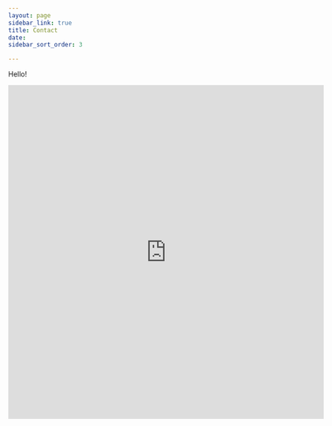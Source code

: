 ```yaml
---
layout: page
sidebar_link: true
title: Contact
date: 
sidebar_sort_order: 3

---
```

Hello!

<iframe src="https://docs.google.com/forms/d/e/1FAIpQLScJYqPf0w3fonq5fJzqVA3uPODsNL3sCeM7fbqzDvbWfsJwJw/viewform?embedded=true" width="640" height="677" frameborder="0" marginheight="0" marginwidth="0">Loading…</iframe>
